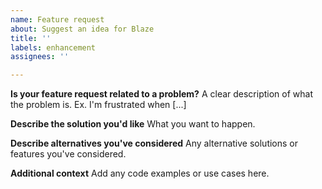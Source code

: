 ```yaml
---
name: Feature request
about: Suggest an idea for Blaze
title: ''
labels: enhancement
assignees: ''

---
```


**Is your feature request related to a problem?**
A clear description of what the problem is. Ex. I'm frustrated when [...]

**Describe the solution you'd like**
What you want to happen.

**Describe alternatives you've considered**
Any alternative solutions or features you've considered.

**Additional context**
Add any code examples or use cases here.